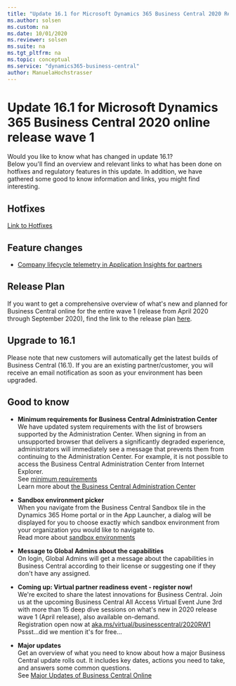 ```yaml
---
title: "Update 16.1 for Microsoft Dynamics 365 Business Central 2020 Release Wave 1"
ms.author: solsen
ms.custom: na
ms.date: 10/01/2020
ms.reviewer: solsen
ms.suite: na
ms.tgt_pltfrm: na
ms.topic: conceptual
ms.service: "dynamics365-business-central"
author: ManuelaHochstrasser
---
```


# Update 16.1 for Microsoft Dynamics 365 Business Central 2020 online release wave 1
Would you like to know what has changed in update 16.1?   
Below you'll find an overview and relevant links to what has been done on hotfixes and regulatory features in this update. In addition, we have gathered some good to know information and links, you might find interesting.  

## Hotfixes
[Link to Hotfixes](https://support.microsoft.com/help/4549686)

## Feature changes
- [Company lifecycle telemetry in Application Insights for partners](../administration/telemetry-company-lifecycle-trace.md)   

## Release Plan
If you want to get a comprehensive overview of what's new and planned for Business Central online for the entire wave 1 (release from April 2020 through September 2020), find the link to the release plan [here](/dynamics365-release-plan/2020wave1/dynamics365-business-central/planned-features). 

## Upgrade to 16.1
Please note that new customers will automatically get the latest builds of Business Central (16.1). If you are an existing partner/customer, you will receive an email notification as soon as your environment has been upgraded. 

## Good to know

- **Minimum requirements for Business Central Administration Center**   
We have updated system requirements with the list of browsers supported by the Administration Center. When signing in from an unsupported browser that delivers a significantly degraded experience, administrators will immediately see a message that prevents them from continuing to the Administration Center. For example, it is not possible to access the Business Central Administration Center from Internet Explorer.   
See [minimum requirements](/dynamics365/business-central/product-requirements#tac)   
Learn more about [the Business Central Administration Center](../administration/tenant-admin-center.md) 
- **Sandbox environment picker**   
When you navigate from the Business Central Sandbox tile in the Dynamics 365 Home portal or in the App Launcher, a dialog will be displayed for you to choose exactly which sandbox environment from your organization you would like to navigate to.   
Read more about [sandbox environments](../administration/environment-types.md)

- **Message to Global Admins about the capabilities**   
On login, Global Admins will get a message about the capabilities in Business Central according to their license or suggesting one if they don't have any assigned. 

- **Coming up: Virtual partner readiness event - register now!**   
We're excited to share the latest innovations for Business Central. Join us at the upcoming Business Central All Access Virtual Event June 3rd with more than 15 deep dive sessions on what's new in 2020 release wave 1 (April release), also available on-demand.  
Registration open now at [aka.ms/virtual/businesscentral/2020RW1](https://vshow.on24.com/vshow/BCVE/registration/17187)    
Pssst…did we mention it's for free…

- **Major updates**  
Get an overview of what you need to know about how a major Business Central update rolls out. It includes key dates, actions you need to take, and answers some common questions.   
See [Major Updates of Business Central Online](../administration/update-rollout-timelime.md)